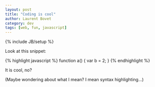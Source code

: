 ```yaml
---
layout: post
title: "Coding is cool"
author: Laurent Bovet
category: dev
tags: [web, fun, javascript]
---
```

{% include JB/setup %}

Look at this snippet:

{% highlight javascript %}
function a() {
    var b = 2;
}
{% endhighlight %}

It is cool, no?

(Maybe wondering about what I mean? I mean syntax highlighting...)
